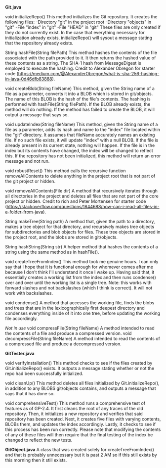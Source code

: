 **Git.java**

void initializeRepo()
This method initializes the Git repository. It creates the following files:
-Directory "git" in the project root
-Directory "objects" in "git"
-File "index" in "git"
-File "HEAD" in "git"
These files are only created if they do not currently exist.
In the case that everything necessary for initialization already exists, initializeRepo() will sysout a message stating that the repository already exists.

String hashFile(String filePath)
This method hashes the contents of the file associated with the path provided to it. It then returns the hashed value of these contents as a string. The SHA-1 hash from MessageDigest is employed to execute the hashing. Credit to Alexander Obregon for starter code (https://medium.com/@AlexanderObregon/what-is-sha-256-hashing-in-java-0d46dfb83888).

void createBlob(String fileName)
This method, given the String name of a file as a parameter, converts it into a BLOB which is stored in git/objects. The name of this BLOB is the hash of the file's contents. The hashing is performed with hashFile(String filePath). If the BLOB already exists, the method will do nothing. If the method has failed to create the BLOB, it will output a message that says so.

void updateIndex(String fileName)
This method, given the String name of a file as a parameter, adds its hash and name to the "index" file located within the "git" directory. It assumes that fileName accurately names an existing file. If no such file exists, it will update "index" with a null BLOB. If the file is already present in its current state, nothing will happen. If the file is in the index but its contents have changed, the index will be changed to reflect this. If the repository has not been initialized, this method will return an error message and not run.

void robustReset()
This method calls the recursive function removeAllContents to delete anything in the project root that is not part of the git project or hidden.

void removeAllContents(File dir)
A method that recursively iterates through all directories in the project and deletes all files that are not part of the core project or hidden. Credit to rich and Peter Mortensen for starter code (https://stackoverflow.com/questions/1844688/how-can-i-read-all-files-in-a-folder-from-java).

String makeTree(String path)
A method that, given the path to a directory, makes a tree object for that directory, and recursively makes tree objects for subdirectories and blob objects for files. These tree objects are stored in the project root, and the blobs are stored in git/objects.

String hashString(String str)
A helper method that hashes the contents of a string using the same method as in hashFile().

void createTreeFromIndex()
This method took me genuine hours. I can only say that I hope that it is functional enough for whomever comes after me because I don't think I'll understand it once I wake up. Having said that, it essentially creates a working list from the index and then runs condense() over and over until the working list is a single tree. Note: this works with forward slashes and not backslashes (which I think is correct). It will not work with backslashes.

void condense()
A method that accesses the working file, finds the blobs and trees that are in the lexicographically first deepest directory and condenses everything inside of it into one tree, before updating the working file accordingly. 

*Not in use*
void compressFile(String fileName)
A method intended to read the contents of a file and produce a compressed version.
void decompressFile(String fileName)
A method intended to read the contents of a compressed file and produce a decompressed version.


**GitTester.java**

void verifyInstallation()
This method checks to see if the files created by Git.initializeRepo() exists. It outputs a message stating whether or not the repo had been successfully initialized.

void cleanUp()
This method deletes all files initialized by Git.initializeRepo(), in addition to any BLOBS git/objects contains, and outputs a message that says that it has done so.

void comprehensiveTest()
This method runs a comprehensive test of features as of GP-2.4. It first cleans the root of any traces of the old repository. Then, it initializes a new repository and verifies that said repository has been created. Next, it creates five files with varying contents, BLOBs them, and updates the index accordingly. Lastly, it checks to see if this process has been run correctly. Please note that modifying the contents of any of these files will then require that the final testing of the index be changed to reflect the new tests.


**GitObject.java**
A class that was created solely for createTreeFromIndex() and that is probably unnecessary but it is past 2 AM so if this still exists by this morning then it still exists.